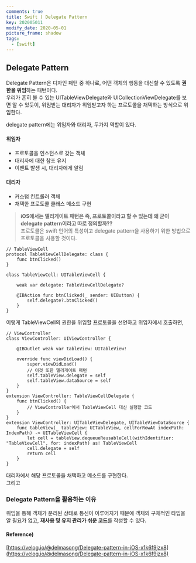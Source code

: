 ```yaml
---
comments: true
title: Swift ) Delegate Pattern
key: 202005011
modify_date: 2020-05-01
picture_frame: shadow
tags:
  - [swift]
---
```

 
## Delegate Pattern
 
Delegate Pattern은 디자인 패턴 중 하나로, 어떤 객체의 행동을 대신할 수 있도록 **권한을 위임**하는 패턴이다.   
우리가 흔히 볼 수 있는 UITableViewDelegate와 UICollectionViewDelegate를 보면 알 수 있듯이, 위임받는 대리자가 위임받고자 하는 프로토콜을 채택하는 방식으로 위임한다.
 
delegate pattern에는 위임자와 대리자, 두가지 역할이 있다.
 
#### 위임자
- 프로토콜을 인스턴스로 갖는 객체
- 대리자에 대한 참조 유지
- 이벤트 발생 시, 대리자에게 알림
 
#### 대리자
- 커스텀 컨트롤러 객체
- 채택한 프로토콜 클래스 메소드 구현
 
> **iOS에서는 델리게이트 패턴은 즉, 프로토콜이라고 할 수 있는데 왜 굳이 delegate pattern이라고 따로 정의할까??**   
> 프로토콜은 swift 언어의 특성이고 delegate pattern을 사용하기 위한 방법으로 프로토콜을 사용할 것이다.
 
```
// TableViewCell
protocol TableViewCellDelegate: class {
    func btnClicked()
}
 
class TableViewCell: UITableViewCell {
 
    weak var delegate: TableViewCellDelegate?
    
    @IBAction func btnClicked(_ sender: UIButton) {
        self.delegate?.btnClicked()
    }
}
```
이렇게 TableViewCell의 권한을 위임할 프로토콜을 선언하고 위임자에서 호출하면,
```
// ViewController
class ViewController: UIViewController {
    
    @IBOutlet weak var tableView: UITableView!
    
    override func viewDidLoad() {
        super.viewDidLoad()
        // 이것 또한 델리게이트 패턴
        self.tableView.delegate = self
        self.tableView.dataSource = self
    }
}
extension ViewController: TableViewCellDelegate {
    func btnClicked() {
        // ViewController에서 TableViewCell 대신 실행할 코드
    }
}
extension ViewController: UITableViewDelegate, UITableViewDataSource {
    func tableView(_ tableView: UITableView, cellForRowAt indexPath: IndexPath) -> UITableViewCell {
        let cell = tableView.dequeueReusableCell(withIdentifier: "TableViewCell", for: indexPath) as! TableViewCell
        cell.delegate = self
        return cell
    }
}
```
대리자에서 해당 프로토콜을 채택하고 메소드를 구현한다.   
그리고 
 
### Delegate Pattern을 활용하는 이유
 
위임을 통해 객체가 분리된 상태로 통신이 이루어지기 때문에 객체의 구체적인 타입을 알 필요가 없고, **재사용 및 유지 관리가 쉬운 코드**를 작성할 수 있다.
 
#### Reference)
 
[https://velog.io/@delmasong/Delegate-pattern-in-iOS-x1k6f9jzx8](https://velog.io/@delmasong/Delegate-pattern-in-iOS-x1k6f9jzx8)
